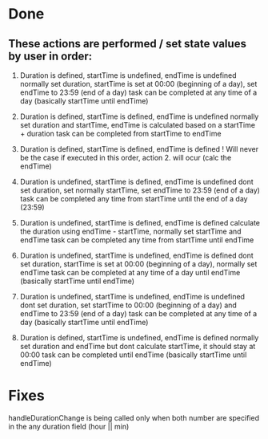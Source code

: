 # Done

## These actions are performed / set state values by user in order:

1. Duration is defined, startTime is undefined, endTime is undefined
   normally set duration, startTime is set at 00:00 (beginning of a day), set endTime to 23:59 (end of a day)
   task can be completed at any time of a day (basically startTime until endTime)

2. Duration is defined, startTime is defined, endTime is undefined
   normally set duration and startTime, endTime is calculated based on a startTime + duration
   task can be completed from startTime to endTime

3. Duration is defined, startTime is defined, endTime is defined
   ! Will never be the case if executed in this order, action 2. will ocur (calc the endTime)

4. Duration is undefined, startTime is defined, endTime is undefined
   dont set duration, set normally startTime, set endTime to 23:59 (end of a day)
   task can be completed any time from startTime until the end of a day (23:59)

5. Duration is undefined, startTime is defined, endTime is defined
   calculate the duration using endTime - startTime, normally set startTime and endTime
   task can be completed any time from startTime until endTime

6. Duration is undefined, startTime is undefined, endTime is defined
   dont set duration, startTime is set at 00:00 (beginning of a day), normally set endTime
   task can be completed at any time of a day until endTime (basically startTime until endTime)

7. Duration is undefined, startTime is undefined, endTime is undefined
   dont set duration, set startTime to 00:00 (beginning of a day) and endTime to 23:59 (end of a day)
   task can be completed at any time of a day (basically startTime until endTime)

8. Duration is defined, startTime is undefined, endTime is defined
   normally set duration and endTime but dont calculate startTime, it should stay at 00:00
   task can be completed until endTime (basically startTime until endTime)

# Fixes

handleDurationChange is being called only when both number are specified in the any duration field (hour || min)
